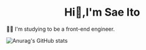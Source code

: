 <h1 align="center">Hi👋,I'm Sae Ito</h1>
<p>👩‍💻 I'm studying to be a front-end engineer.</p>


![Anurag's GitHub stats](https://github-readme-stats.vercel.app/api?username=sae-github&theme=solarized-light&show_icons=true)

